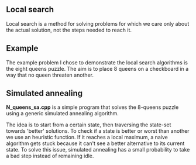 ## Local search
Local search is a method for solving problems for which we care only about the actual solution, not the steps needed to reach it.

## Example
The example problem I chose to demonstrate the local search algorithms is the eight queens puzzle.
The aim is to place 8 queens on a checkboard in a way that no queen threaten another. 

## Simulated annealing
**N_queens_sa.cpp** is a simple program that solves the 8-queens puzzle using a generic simulated annealing algorithm. 

The idea is to start from a certain state, then traversing the state-set towards 'better' solutions. To check if a state is better or worst than another we use an heuristic function. 
If it reaches a local maximum, a naive algorithm gets stuck because it can't see a better alternative to its current state. To solve this issue, simulated annealing has a small probability to take a bad step instead of remaining idle.
